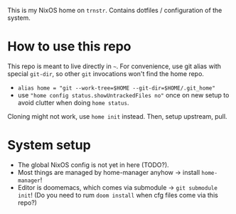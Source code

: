 This is my NixOS home on `trnstr`. Contains dotfiles / configuration of the system.

How to use this repo
=====================
This repo is meant to live directly in `~`.
For convenience, use git alias with special `git-dir`, so other `git` invocations won't find the home repo.
- `alias home = "git --work-tree=$HOME --git-dir=$HOME/.git_home"`
- use `"home config status.showUntrackedFiles no"` once on new setup to avoid clutter when doing `home status`.

Cloning might not work, use `home init` instead. Then, setup upstream, pull.

System setup
============
- The global NixOS config is not yet in here (TODO?).
- Most things are managed by home-manager anyhow -> install `home-manager`!
- Editor is doomemacs, which comes via submodule -> `git submodule init`! (Do you need to rum `doom install` when cfg files come via this repo?)
